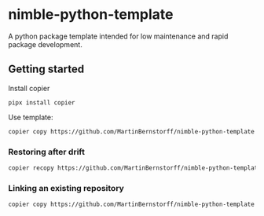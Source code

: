# nimble-python-template
A python package template intended for low maintenance and rapid package development.

## Getting started

Install copier
```
pipx install copier
```

Use template:
```bash
copier copy https://github.com/MartinBernstorff/nimble-python-template /destination_dir
```


### Restoring after drift
```bash
copier recopy https://github.com/MartinBernstorff/nimble-python-template /destination_dir
```

### Linking an existing repository
```bash
copier copy https://github.com/MartinBernstorff/nimble-python-template /destination_dir
```

